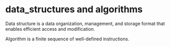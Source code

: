 # data_structures and algorithms
Data structure is a data organization, management, and storage format that enables efficient access and modification.

Algorithm is a finite sequence of well-defined instructions.
